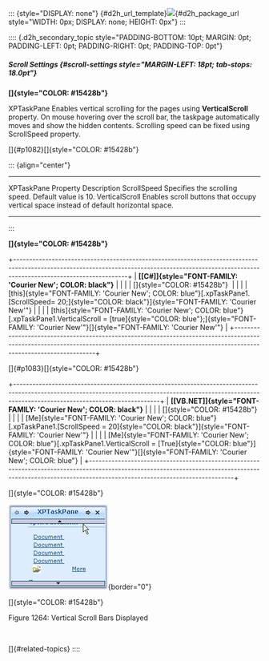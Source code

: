 ::: {style="DISPLAY: none"}
[](ms-xhelp:///?Id=d2h_url_template){#d2h_url_template}![](!package_url!){#d2h_package_url style="WIDTH: 0px; DISPLAY: none; HEIGHT: 0px"}
:::

:::: {.d2h_secondary_topic style="PADDING-BOTTOM: 10pt; MARGIN: 0pt; PADDING-LEFT: 0pt; PADDING-RIGHT: 0pt; PADDING-TOP: 0pt"}
##### Scroll Settings {#scroll-settings style="MARGIN-LEFT: 18pt; tab-stops: 18.0pt"}

**[]{style="COLOR: #15428b"}** 

XPTaskPane Enables vertical scrolling for the pages using **VerticalScroll** property. On mouse hovering over the scroll bar, the taskpage automatically moves and show the hidden contents. Scrolling speed can be fixed using ScrollSpeed property.

[]{#p1082}[]{style="COLOR: #15428b"} 

::: {align="center"}
  --------------------- ----------------------------------------------------------------------------------------
  XPTaskPane Property   Description
  ScrollSpeed           Specifies the scrolling speed. Default value is 10.
  VerticalScroll        Enables scroll buttons that occupy vertical space instead of default horizontal space.
  --------------------- ----------------------------------------------------------------------------------------
:::

**[]{style="COLOR: #15428b"}** 

+-----------------------------------------------------------------------------------------------------------------------------------------------------------------------------------------------+
| **[\[C#\]]{style="FONT-FAMILY: 'Courier New'; COLOR: black"}**                                                                                                                                |
|                                                                                                                                                                                               |
| []{style="COLOR: #15428b"}                                                                                                                                                                    |
|                                                                                                                                                                                               |
| [this]{style="FONT-FAMILY: 'Courier New'; COLOR: blue"}[.xpTaskPane1.[ScrollSpeed= 20;]{style="COLOR: black"}]{style="FONT-FAMILY: 'Courier New'"}                                            |
|                                                                                                                                                                                               |
| [this]{style="FONT-FAMILY: 'Courier New'; COLOR: blue"}[.xpTaskPane1.VerticalScroll = [true]{style="COLOR: blue"};]{style="FONT-FAMILY: 'Courier New'"}[]{style="FONT-FAMILY: 'Courier New'"} |
+-----------------------------------------------------------------------------------------------------------------------------------------------------------------------------------------------+

[]{#p1083}[]{style="COLOR: #15428b"} 

+---------------------------------------------------------------------------------------------------------------------------------------------------------------------------------------------------------+
| **[\[VB.NET\]]{style="FONT-FAMILY: 'Courier New'; COLOR: black"}**                                                                                                                                      |
|                                                                                                                                                                                                         |
| []{style="COLOR: #15428b"}                                                                                                                                                                              |
|                                                                                                                                                                                                         |
| [Me]{style="FONT-FAMILY: 'Courier New'; COLOR: blue"}[.xpTaskPane1.[ScrollSpeed = 20]{style="COLOR: black"}]{style="FONT-FAMILY: 'Courier New'"}                                                        |
|                                                                                                                                                                                                         |
| [Me]{style="FONT-FAMILY: 'Courier New'; COLOR: blue"}[.xpTaskPane1.VerticalScroll = [True]{style="COLOR: blue"}]{style="FONT-FAMILY: 'Courier New'"}[]{style="FONT-FAMILY: 'Courier New'; COLOR: blue"} |
+---------------------------------------------------------------------------------------------------------------------------------------------------------------------------------------------------------+

[]{style="COLOR: #15428b"} 

![](ImagesExt/image76_1235.jpg){border="0"}

[]{style="COLOR: #15428b"} 

Figure 1264: Vertical Scroll Bars Displayed

 

[]{#related-topics}
::::
